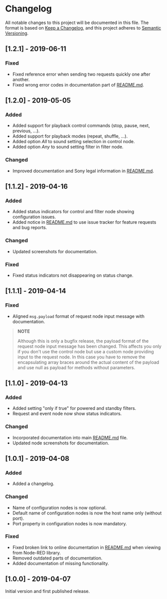# Changelog
All notable changes to this project will be documented in this file.
The format is based on [Keep a Changelog](https://keepachangelog.com/en/1.0.0/),
and this project adheres to [Semantic Versioning](https://semver.org/spec/v2.0.0.html).

## [1.2.1] - 2019-06-11
### Fixed
- Fixed reference error when sending two requests quickly one after another.
- Fixed wrong error codes in documentation part of [README.md](README.md).

## [1.2.0] - 2019-05-05
### Added
- Added support for playback control commands (stop, pause, next, previous, ...).
- Added support for playback modes (repeat, shuffle, ...).
- Added option _All_ to sound setting selection in control node.
- Added option _Any_ to sound setting filter in filter node.

### Changed
- Improved documentation and Sony legal information in [README.md](README.md).

## [1.1.2] - 2019-04-16
### Added
- Added status indicators for control and filter node showing configuration issues.
- Added notice in [README.md](README.md) to use issue tracker for feature requests and bug reports.

### Changed
- Updated screenshots for documentation.

### Fixed
- Fixed status indicators not disappearing on status change.

## [1.1.1] - 2019-04-14
### Fixed
- Aligned `msg.payload` format of request node input message with documentation.

> **NOTE**
>
> Although this is only a bugfix release, the payload format of the request node
> input message has been changed. This affects you only if you don't use the
> control node but use a custom node providing input to the request node. In
> this case you have to remove the encapsulating array braces around the actual
> content of the payload and use null as payload for methods without parameters.

## [1.1.0] - 2019-04-13
### Added
- Added setting "only if true" for powered and standby filters.
- Request and event node now show status indicators.

### Changed
- Incorporated documentation into main [README.md](README.md) file.
- Updated node screenshots for documentation.

## [1.0.1] - 2019-04-08
### Added
- Added a changelog.

### Changed
- Name of configuration nodes is now optional.
- Default name of configuration nodes is now the host name only (without port).
- Port property in configuration nodes is now mandatory.

### Fixed
- Fixed broken link to online documentation in [README.md](README.md) when viewing from Node-RED library.
- Removed outdated parts of documentation.
- Added documentation of missing functionality.

## [1.0.0] - 2019-04-07
Initial version and first published release.